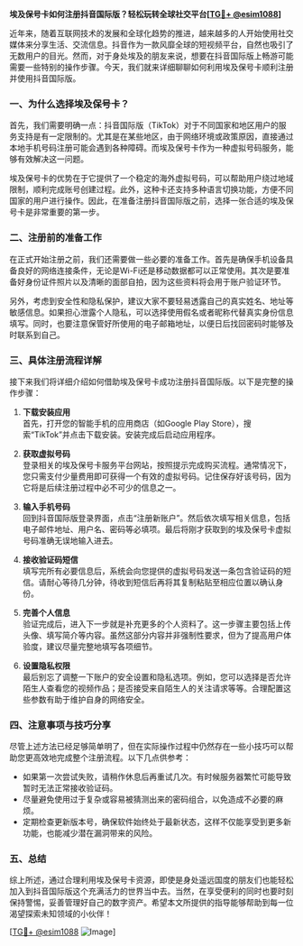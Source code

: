 **埃及保号卡如何注册抖音国际版？轻松玩转全球社交平台[[TG💪+ @esim1088](https://t.me/s/esim1088)]**

近年来，随着互联网技术的发展和全球化趋势的推进，越来越多的人开始使用社交媒体来分享生活、交流信息。抖音作为一款风靡全球的短视频平台，自然也吸引了无数用户的目光。然而，对于身处埃及的朋友来说，想要在抖音国际版上畅游可能需要一些特别的操作步骤。今天，我们就来详细聊聊如何利用埃及保号卡顺利注册并使用抖音国际版。

### 一、为什么选择埃及保号卡？

首先，我们需要明确一点：抖音国际版（TikTok）对于不同国家和地区用户的服务支持是有一定限制的。尤其是在某些地区，由于网络环境或政策原因，直接通过本地手机号码注册可能会遇到各种障碍。而埃及保号卡作为一种虚拟号码服务，能够有效解决这一问题。

埃及保号卡的优势在于它提供了一个稳定的海外虚拟号码，可以帮助用户绕过地域限制，顺利完成账号创建过程。此外，这种卡还支持多种语言切换功能，方便不同国家的用户进行操作。因此，在准备注册抖音国际版之前，选择一张合适的埃及保号卡是非常重要的第一步。

### 二、注册前的准备工作

在正式开始注册之前，我们还需要做一些必要的准备工作。首先是确保手机设备具备良好的网络连接条件，无论是Wi-Fi还是移动数据都可以正常使用。其次是要准备好身份证件照片以及清晰的面部自拍，因为这些资料将会用于账户验证环节。

另外，考虑到安全性和隐私保护，建议大家不要轻易透露自己的真实姓名、地址等敏感信息。如果担心泄露个人隐私，可以选择使用假名或者昵称代替真实身份信息填写。同时，也要注意保管好所使用的电子邮箱地址，以便日后找回密码时能够及时联系到自己。

### 三、具体注册流程详解

接下来我们将详细介绍如何借助埃及保号卡成功注册抖音国际版。以下是完整的操作步骤：

1. **下载安装应用**  
   首先，打开您的智能手机的应用商店（如Google Play Store），搜索“TikTok”并点击下载安装。安装完成后启动应用程序。

2. **获取虚拟号码**  
   登录相关的埃及保号卡服务平台网站，按照提示完成购买流程。通常情况下，您只需支付少量费用即可获得一个有效的虚拟号码。记住保存好该号码，因为它将是后续注册过程中必不可少的信息之一。

3. **输入手机号码**  
   回到抖音国际版登录界面，点击“注册新账户”。然后依次填写相关信息，包括电子邮件地址、用户名、密码等必填项。最后将刚才获取到的埃及保号卡虚拟号码准确无误地输入进去。

4. **接收验证码短信**  
   填写完所有必要信息后，系统会向您提供的虚拟号码发送一条包含验证码的短信。请耐心等待几分钟，待收到短信后再将其复制粘贴至相应位置以确认身份。

5. **完善个人信息**  
   验证完成后，进入下一步就是补充更多的个人资料了。这一步骤主要包括上传头像、填写简介等内容。虽然这部分内容并非强制性要求，但为了提高用户体验度，建议尽量完整地填写各项细节。

6. **设置隐私权限**  
   最后别忘了调整一下账户的安全设置和隐私选项。例如，您可以选择是否允许陌生人查看您的视频作品；是否接受来自陌生人的关注请求等等。合理配置这些参数有助于维护自身的网络安全。

### 四、注意事项与技巧分享

尽管上述方法已经足够简单明了，但在实际操作过程中仍然存在一些小技巧可以帮助您更高效地完成整个注册流程。以下几点供参考：

- 如果第一次尝试失败，请稍作休息后再重试几次。有时候服务器繁忙可能导致暂时无法正常接收验证码。
- 尽量避免使用过于复杂或容易被猜测出来的密码组合，以免造成不必要的麻烦。
- 定期检查更新版本号，确保软件始终处于最新状态，这样不仅能享受到更多新功能，也能减少潜在漏洞带来的风险。

### 五、总结

综上所述，通过合理利用埃及保号卡资源，即使是身处遥远国度的朋友们也能轻松加入到抖音国际版这个充满活力的世界当中去。当然，在享受便利的同时也要时刻保持警惕，妥善管理好自己的数字资产。希望本文所提供的指导能够帮助到每一位渴望探索未知领域的小伙伴！

[[TG💪+ @esim1088](https://t.me/s/esim1088) ![Image](https://i.postimg.cc/4NQfJmqS/Snipaste-2025-05-13-00-14-12.png)]